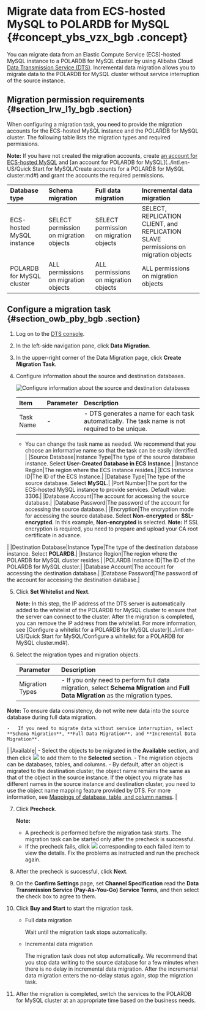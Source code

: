 # Migrate data from ECS-hosted MySQL to POLARDB for MySQL {#concept_ybs_vzx_bgb .concept}

You can migrate data from an Elastic Compute Service \(ECS\)-hosted MySQL instance to a POLARDB for MySQL cluster by using Alibaba Cloud [Data Transmission Service \(DTS\)](https://www.alibabacloud.com/help/doc-detail/26592.htm). Incremental data migration allows you to migrate data to the POLARDB for MySQL cluster without service interruption of the source instance.

## Migration permission requirements {#section_lrw_l1y_bgb .section}

When configuring a migration task, you need to provide the migration accounts for the ECS-hosted MySQL instance and the POLARDB for MySQL cluster. The following table lists the migration types and required permissions.

**Note:** If you have not created the migration accounts, create [an account for ECS-hosted MySQL](https://dev.mysql.com/doc/refman/8.0/en/grant.html) and [an account for POLARDB for MySQL](../intl.en-US/Quick Start for MySQL/Create accounts for a POLARDB for MySQL cluster.md#) and grant the accounts the required permissions.

|Database type|Schema migration|Full data migration|Incremental data migration|
|:------------|:---------------|:------------------|:-------------------------|
|ECS-hosted MySQL instance|SELECT permission on migration objects|SELECT permission on migration objects|SELECT, REPLICATION CLIENT, and REPLICATION SLAVE permissions on migration objects|
|POLARDB for MySQL cluster|ALL permissions on migration objects|ALL permissions on migration objects|ALL permissions on migration objects|

## Configure a migration task {#section_owb_pby_bgb .section}

1.  Log on to the [DTS console](https://www.alibabacloud.com/help/doc-detail/99729.htm).
2.  In the left-side navigation pane, click **Data Migration**.
3.  In the upper-right corner of the Data Migration page, click **Create Migration Task**.
4.  Configure information about the source and destination databases.

    ![Configure information about the source and destination databases](http://static-aliyun-doc.oss-cn-hangzhou.aliyuncs.com/assets/img/78734/156741057140718_en-US.png)

    |Item|Parameter|Description|
    |:---|:--------|:----------|
    |Task Name|-|     -   DTS generates a name for each task automatically. The task name is not required to be unique.
    -   You can change the task name as needed. We recommend that you choose an informative name so that the task can be easily identified.
 |
    |Source Database|Instance Type|The type of the source database instance. Select **User-Created Database in ECS Instance**.|
    |Instance Region|The region where the ECS instance resides.|
    |ECS Instance ID|The ID of the ECS Instance.|
    |Database Type|The type of the source database. Select **MySQL**.|
    |Port Number|The port for the ECS-hosted MySQL instance to provide services. Default value: 3306.|
    |Database Account|The account for accessing the source database.|
    |Database Password|The password of the account for accessing the source database.|
    |Encryption|The encryption mode for accessing the source database. Select **Non-encrypted** or **SSL-encrypted**. In this example, **Non-encrypted** is selected. **Note:** If SSL encryption is required, you need to prepare and upload your CA root certificate in advance.

 |
    |Destination Database|Instance Type|The type of the destination database instance. Select **POLARDB**.|
    |Instance Region|The region where the POLARDB for MySQL cluster resides.|
    |POLARDB Instance ID|The ID of the POLARDB for MySQL cluster.|
    |Database Account|The account for accessing the destination database.|
    |Database Password|The password of the account for accessing the destination database.|

5.  Click **Set Whitelist and Next**.

    **Note:** In this step, the IP address of the DTS server is automatically added to the whitelist of the POLARDB for MySQL cluster to ensure that the server can connect to the cluster. After the migration is completed, you can remove the IP address from the whitelist. For more information, see [Configure a whitelist for a POLARDB for MySQL cluster](../intl.en-US/Quick Start for MySQL/Configure a whitelist for a POLARDB for MySQL cluster.md#).

6.  Select the migration types and migration objects.

    |Parameter|Description|
    |:--------|:----------|
    |Migration Types|     -   If you only need to perform full data migration, select **Schema Migration** and **Full Data Migration** as the migration types.

**Note:** To ensure data consistency, do not write new data into the source database during full data migration.

    -   If you need to migrate data without service interruption, select **Schema Migration**, **Full Data Migration**, and **Incremental Data Migration**.
 |
    |Available|     -   Select the objects to be migrated in the **Available** section, and then click ![](http://static-aliyun-doc.oss-cn-hangzhou.aliyuncs.com/assets/img/78734/156741057140720_en-US.png) to add them to the **Selected** section.
    -   The migration objects can be databases, tables, and columns.
    -   By default, after an object is migrated to the destination cluster, the object name remains the same as that of the object in the source instance. If the object you migrate has different names in the source instance and destination cluster, you need to use the object name mapping feature provided by DTS. For more information, see [Mappings of database, table, and column names](https://www.alibabacloud.com/help/doc-detail/26628.htm).
 |

7.  Click **Precheck**.

    **Note:** 

    -   A precheck is performed before the migration task starts. The migration task can be started only after the precheck is successful.
    -   If the precheck fails, click ![](http://static-aliyun-doc.oss-cn-hangzhou.aliyuncs.com/assets/img/86903/156741057135996_en-US.png) corresponding to each failed item to view the details. Fix the problems as instructed and run the precheck again.
8.  After the precheck is successful, click **Next**.
9.  On the **Confirm Settings** page, set **Channel Specification** read the **Data Transmission Service \(Pay-As-You-Go\) Service Terms**, and then select the check box to agree to them.
10. Click **Buy and Start** to start the migration task.
    -   Full data migration

        Wait until the migration task stops automatically.

    -   Incremental data migration

        The migration task does not stop automatically. We recommend that you stop data writing to the source database for a few minutes when there is no delay in incremental data migration. After the incremental data migration enters the no-delay status again, stop the migration task.

11. After the migration is completed, switch the services to the POLARDB for MySQL cluster at an appropriate time based on the business needs.

